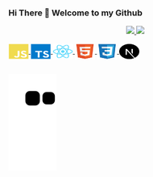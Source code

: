 ### Hi There 👋 Welcome to my Github

<div align="center">
  <a href="https://github.com/Luiz-Hen-Reis">
  <img height="180em" src="https://github-readme-stats.vercel.app/api?username=Luiz-Hen-Reis&show_icons=true&theme=dracula&include_all_commits=true&count_private=true"/>
  <img height="180em" src="https://github-readme-stats.vercel.app/api/top-langs/?username=Luiz-Hen-Reis&layout=compact&langs_count=7&theme=dracula"/>
</div>
<div style="display: inline_block"><br>
  <img align="center" height="30" width="40" src="https://raw.githubusercontent.com/devicons/devicon/master/icons/javascript/javascript-plain.svg">
  <img align="center" height="30" width="40" src="https://raw.githubusercontent.com/devicons/devicon/master/icons/typescript/typescript-plain.svg">
  <img align="center" height="30" width="40" src="https://raw.githubusercontent.com/devicons/devicon/master/icons/react/react-original.svg">
  <img align="center" height="30" width="40" src="https://raw.githubusercontent.com/devicons/devicon/master/icons/html5/html5-original.svg">
  <img align="center" height="30" width="40" src="https://raw.githubusercontent.com/devicons/devicon/master/icons/css3/css3-original.svg">
   <img align="center" height="30" width="40" src="https://raw.githubusercontent.com/devicons/devicon/master/icons/nextjs/nextjs-original.svg">
</div>
  
  ##
 
  ![Snake animation](https://github.com/Luiz-Hen-Reis/Luiz-Hen-Reis/blob/output/github-contribution-grid-snake.svg)
 
</div>
